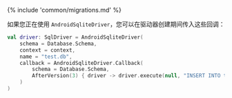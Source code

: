 {% include 'common/migrations.md' %}

如果您正在使用 `AndroidSqliteDriver`，您可以在驱动器创建期间传入这些回调：

```kotlin
val driver: SqlDriver = AndroidSqliteDriver(
    schema = Database.Schema,
    context = context,
    name = "test.db",
    callback = AndroidSqliteDriver.Callback(
        schema = Database.Schema,
        AfterVersion(3) { driver -> driver.execute(null, "INSERT INTO test (value) VALUES('hello')", 0) },
    )
)